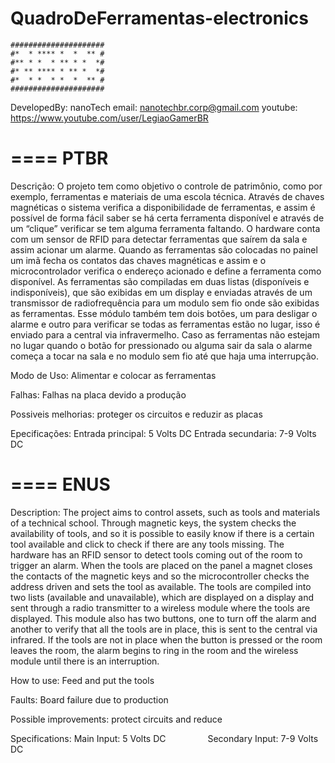 # QuadroDeFerramentas-electronics
```
#####################
#*  * **** *  *  ** #
#** * *  * ** * *  *#
#* ** **** * ** *  *#
#*  * *  * *  *  ** #
#####################
```
DevelopedBy: nanoTech
email: nanotechbr.corp@gmail.com
youtube: https://www.youtube.com/user/LegiaoGamerBR

====
PTBR
====
Descrição: O projeto tem como objetivo o controle de patrimônio, como por exemplo, ferramentas e materiais de uma escola técnica. Através de chaves magnéticas o sistema verifica a disponibilidade de ferramentas, e assim é possível de forma fácil saber se há certa ferramenta disponível e através de um “clique” verificar se tem alguma ferramenta faltando.  O hardware conta com um sensor de RFID para detectar ferramentas que saírem da sala e assim acionar um alarme. Quando as ferramentas são colocadas no painel um imã fecha os contatos das chaves magnéticas e assim e o microcontrolador verifica o endereço acionado e define a ferramenta como disponível. As ferramentas são compiladas em duas listas (disponíveis e indisponíveis), que são exibidas em um display e enviadas através de um transmissor de radiofrequência para um modulo sem fio onde são exibidas as ferramentas. Esse módulo também tem dois botões, um para desligar o alarme e outro para verificar se todas as ferramentas estão no lugar, isso é enviado para a central via infravermelho. Caso as ferramentas não estejam no lugar quando o botão for pressionado ou alguma sair da sala o alarme começa a tocar na sala e no modulo sem fio até que haja uma interrupção.

Modo de Uso: Alimentar e colocar as ferramentas

Falhas: Falhas na placa devido a produção

Possiveis melhorias: proteger os circuitos e reduzir as placas

Epecificações: Entrada principal: 5 Volts DC
               Entrada secundaria: 7-9 Volts DC

====
ENUS
====
Description: The project aims to control assets, such as tools and materials of a technical school. Through magnetic keys, the system checks the availability of tools, and so it is possible to easily know if there is a certain tool available and click to check if there are any tools missing. The hardware has an RFID sensor to detect tools coming out of the room to trigger an alarm. When the tools are placed on the panel a magnet closes the contacts of the magnetic keys and so the microcontroller checks the address driven and sets the tool as available. The tools are compiled into two lists (available and unavailable), which are displayed on a display and sent through a radio transmitter to a wireless module where the tools are displayed. This module also has two buttons, one to turn off the alarm and another to verify that all the tools are in place, this is sent to the central via infrared. If the tools are not in place when the button is pressed or the room leaves the room, the alarm begins to ring in the room and the wireless module until there is an interruption.

How to use: Feed and put the tools

Faults: Board failure due to production

Possible improvements: protect circuits and reduce

Specifications: Main Input: 5 Volts DC
                Secondary Input: 7-9 Volts DC
